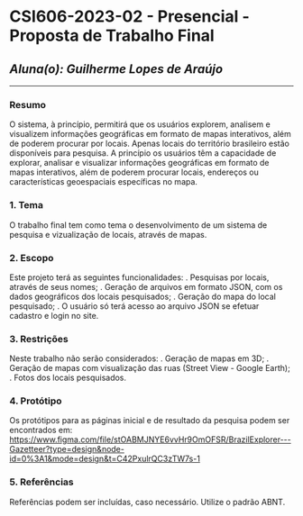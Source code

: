 # **CSI606-2023-02 - Presencial - Proposta de Trabalho Final**

## *Aluna(o): Guilherme Lopes de Araújo*

--------------

<!-- Descrever um resumo sobre o trabalho. -->

### Resumo
O sistema, à princípio, permitirá que os usuários explorem, analisem e visualizem informações geográficas em formato de mapas interativos, além de poderem procurar por locais. Apenas locais do território brasileiro estão disponíveis para pesquisa.
A princípio os usuários têm a capacidade de explorar, analisar e visualizar informações geográficas em formato de mapas interativos, além de poderem procurar locais, endereços ou características geoespaciais específicas no mapa.

<!-- Apresentar o tema. -->
### 1. Tema

  O trabalho final tem como tema o desenvolvimento de um sistema de pesquisa e vizualização de locais, através de mapas.

<!-- Descrever e limitar o escopo da aplicação. -->
### 2. Escopo

  Este projeto terá as seguintes funcionalidades:
    . Pesquisas por locais, através de seus nomes;
    . Geração de arquivos em formato JSON, com os dados geográficos dos locais pesquisados;
    . Geração do mapa do local pesquisado;
    . O usuário só terá acesso ao arquivo JSON se efetuar cadastro e login no site.

<!-- Apresentar restrições de funcionalidades e de escopo. -->
### 3. Restrições

  Neste trabalho não serão considerados:
  . Geração de mapas em 3D;
  . Geração de mapas com visualização das ruas (Street View - Google Earth);
  . Fotos dos locais pesquisados.

<!-- Construir alguns protótipos para a aplicação, disponibilizá-los no Github e descrever o que foi considerado. //-->
### 4. Protótipo

  Os protótipos para as páginas inicial e de resultado da pesquisa podem ser encontrados em: https://www.figma.com/file/stOABMJNYE6vvHr9OmOFSR/BrazilExplorer---Gazetteer?type=design&node-id=0%3A1&mode=design&t=C42PxulrQC3zTW7s-1

### 5. Referências

  Referências podem ser incluídas, caso necessário. Utilize o padrão ABNT.
